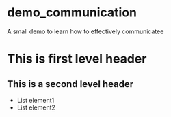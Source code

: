 # demo_communication
A small demo to learn how to effectively communicatee
# This is first level header
## This is a second level header
* List element1
* List element2
